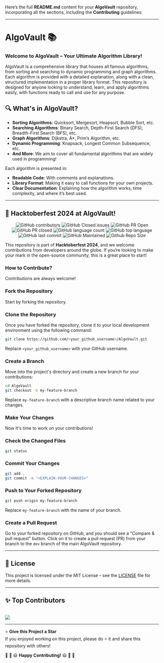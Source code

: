 Here’s the full **README.md** content for your **AlgoVault** repository, incorporating all the sections, including the **Contributing** guidelines:

---

# AlgoVault 📚

### Welcome to AlgoVault – Your Ultimate Algorithm Library!

AlgoVault is a comprehensive library that houses all famous algorithms, from sorting and searching to dynamic programming and graph algorithms. Each algorithm is provided with a detailed explanation, along with a clean, structured implementation in a proper library format. This repository is designed for anyone looking to understand, learn, and apply algorithms easily, with functions ready to call and use for any purpose.

## 🔍 What's in AlgoVault?

- **Sorting Algorithms**: Quicksort, Mergesort, Heapsort, Bubble Sort, etc.
- **Searching Algorithms**: Binary Search, Depth-First Search (DFS), Breadth-First Search (BFS), etc.
- **Graph Algorithms**: Dijkstra, A*, Prim’s Algorithm, etc.
- **Dynamic Programming**: Knapsack, Longest Common Subsequence, etc.
- **And More**: We aim to cover all fundamental algorithms that are widely used in programming!

Each algorithm is presented in:
- **Readable Code**: With comments and explanations.
- **Library Format**: Making it easy to call functions for your own projects.
- **Clear Documentation**: Explaining how the algorithm works, time complexity, and where it’s best used.

---

## 🎉 Hacktoberfest 2024 at AlgoVault!

<div align='center'>
  
![GitHub contributors](https://img.shields.io/github/contributors/ACM-Amrita-Amritapuri/AlgoVault?style=for-the-badge&color=blue)
![GitHub Closed issues](https://img.shields.io/github/issues-closed-raw/ACM-Amrita-Amritapuri/AlgoVault?style=for-the-badge&color=brightgreen)
![GitHub PR Open](https://img.shields.io/github/issues-pr/ACM-Amrita-Amritapuri/AlgoVault?style=for-the-badge&color=aqua)
![GitHub PR closed](https://img.shields.io/github/issues-pr-closed-raw/ACM-Amrita-Amritapuri/AlgoVault?style=for-the-badge&color=blue)
![GitHub language count](https://img.shields.io/github/languages/count/ACM-Amrita-Amritapuri/AlgoVault?style=for-the-badge&color=brightgreen)
![GitHub top language](https://img.shields.io/github/languages/top/ACM-Amrita-Amritapuri/AlgoVault?style=for-the-badge&color=aqua)
![GitHub last commit](https://img.shields.io/github/last-commit/ACM-Amrita-Amritapuri/AlgoVault?style=for-the-badge&color=blue)
![GitHub Maintained](https://img.shields.io/badge/Maintained%3F-yes-brightgreen.svg?style=for-the-badge)
![Github Repo Size](https://img.shields.io/github/repo-size/ACM-Amrita-Amritapuri/AlgoVault?style=for-the-badge&color=aqua)

</div>


This repository is part of **Hacktoberfest 2024**, and we welcome contributions from developers around the globe. If you’re looking to make your mark in the open-source community, this is a great place to start!

### How to Contribute?

Contributions are always welcome!

### Fork the Repository

Start by forking the repository.

### Clone the Repository

Once you have forked the repository, clone it to your local development environment using the following command:

```bash
git clone https://github.com/<your_github_username>/AlgoVault.git
```

Replace `<your_github_username>` with your GitHub username.

### Create a Branch

Move into the project's directory and create a new branch for your contributions:

```bash
cd AlgoVault
git checkout -b my-feature-branch
```

Replace `my-feature-branch` with a descriptive branch name related to your changes.

### Make Your Changes

Now it's time to work on your contributions!

### Check the Changed Files

```bash
git status
```

### Commit Your Changes

```bash
git add .
git commit -m "<EXPLAIN-YOUR-CHANGES>"
```

### Push to Your Forked Repository

```bash
git push origin my-feature-branch
```

Replace `my-feature-branch` with the name of your branch.

### Create a Pull Request

Go to your forked repository on GitHub, and you should see a "Compare & pull request" button. Click on it to create a pull request (PR) from your branch to the `dev` branch of the main AlgoVault repository.

---

## 📜 License

This project is licensed under the MIT License – see the [LICENSE](LICENSE) file for more details.

---

## ✨ Top Contributors

<br/>
<a href="https://github.com/ACM-Amrita-Amritapuri/AlgoVault/graphs/contributors">
  <img src="https://contrib.rocks/image?repo=ACM-Amrita-Amritapuri/AlgoVault" />
</a>

---

⭐ **Give this Project a Star**  
If you enjoyed working on this project, please do ⭐ it and share this repository with others!

🎉 🎊 😃 **Happy Contributing!** 😃 🎊 🎉
